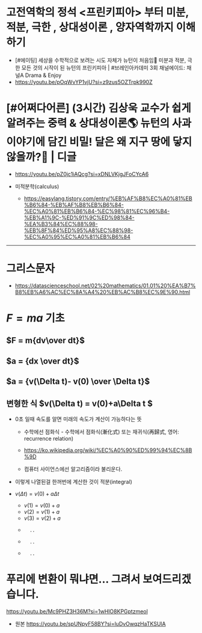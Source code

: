 # 고전역학의 정석 <프린키피아> 부터 미분, 적분, 극한 , 상대성이론 , 양자역학까지 이해하기
-  [#에이팅] 세상을 수학적으로 보려는 시도 자체가 뉴턴이 처음임🍎 미분과 적분, 극한 모든 것의 시작이 된 뉴턴의 프린키피아 | #브레인아카데미 3회
채널에이드: 채널A Drama & Enjoy
  - https://youtu.be/pOqWvYP1vjU?si=z9zus5OZTrpk990Z

#  [#어쩌다어른] (3시간) 김상욱 교수가 쉽게 알려주는 중력 & 상대성이론🌎 뉴턴의 사과 이야기에 담긴 비밀! 달은 왜 지구 땅에 닿지 않을까?🤔 | 디글  

- https://youtu.be/pZ0jc1iAQcg?si=xDNLVKjgJFoCYcA6

- 미적분학(calculus)
  - https://easylang.tistory.com/entry/%EB%AF%B8%EC%A0%81%EB%B6%84-%EB%AF%B8%EB%B6%84-%EC%A0%81%EB%B6%84-%EC%98%81%EC%96%B4-%EB%A1%9C-%ED%91%9C%ED%98%84-%EA%B3%84%EC%88%98-%EB%8F%84%ED%95%A8%EC%88%98-%EC%A0%95%EC%A0%81%EB%B6%84 

<hr>

# 그리스문자 
- https://datascienceschool.net/02%20mathematics/01.01%20%EA%B7%B8%EB%A6%AC%EC%8A%A4%20%EB%AC%B8%EC%9E%90.html

# $F = ma$ 기초  

## $F = m{dv\over dt}$

## $a  = {dx \over dt}$

## $a = {v(\Delta t)- v(0) \over \Delta t}$

## 변형한 식 $v(\Delta t) = v(0)+a\Delta t $

- 0초 일때 속도를 알면 미래의 속도가 계산이 가능하다는 뜻
  - 수학에선 점화식 - 수학에서 점화식(漸化式) 또는 재귀식(再歸式, 영어: recurrence relation)
  - https://ko.wikipedia.org/wiki/%EC%A0%90%ED%99%94%EC%8B%9D 
  
  - 컴퓨터 사이언스에선 알고리즘이라 불리운다.

- 이렇게 나열된걸 한꺼번에 계산한 것이 적분(integral)

- $v(\Delta t) = v(0)+a\Delta t$
  - $v(1) = v(0) + a$
  - $v(2) = v(1) + a$
  - $v(3) = v(2) + a$
  -       ..
  -       ..
  -       ..


# 푸리에 변환이 뭐냐면... 그려서 보여드리겠습니다.

https://youtu.be/Mc9PHZ3H36M?si=1wHlO8KPGptzmeol

- 원본 https://youtu.be/spUNpyF58BY?si=luDvOwqzHaTKSUlA
